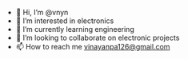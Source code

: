 - 👋 Hi, I’m @vnyn
- 👀 I’m interested in electronics
- 🌱 I’m currently learning engineering
- 💞️ I’m looking to collaborate on electronic projects
- 📫 How to reach me vinayanpa126@gmail.com

<!---
vnyn/vnyn is a ✨ special ✨ repository because its `README.md` (this file) appears on your GitHub profile.
You can click the Preview link to take a look at your changes.
--->

